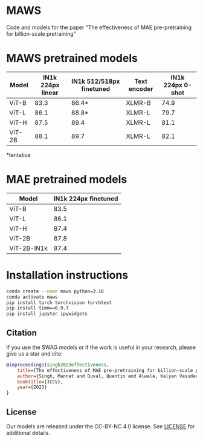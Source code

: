 # MAWS
Code and models for the paper "The effectiveness of MAE pre-pretraining for billion-scale pretraining"

# MAWS pretrained models

Model | IN1k 224px linear | IN1k 512/518px finetuned | Text encoder | IN1k 224px 0-shot 
--- | --- | --- | --- | --- 
ViT-B | 83.3 | 86.4* | XLMR-B | 74.9
ViT-L | 86.1 | 88.8* | XLMR-L | 79.7
ViT-H | 87.5 | 89.4 | XLMR-L | 81.1
ViT-2B | 88.1 | 89.7 | XLMR-L | 82.1

*tentative

# MAE pretrained models

Model | IN1k 224px finetuned
--- | --- 
ViT-B | 83.5
ViT-L | 86.1
ViT-H | 87.4
ViT-2B | 87.8
ViT-2B-IN1k | 87.4

# Installation instructions

```bash
conda create --name maws python=3.10
conda activate maws
pip install torch torchvision torchtext
pip install timm==0.9.7
pip install jupyter ipywidgets
```

## Citation

If you use the SWAG models or if the work is useful in your research, please give us a star and cite:  

```bibtex
@inproceedings{singh2023effectiveness,
    title={The effectiveness of MAE pre-pretraining for billion-scale pretraining},
    author={Singh, Mannat and Duval, Quentin and Alwala, Kalyan Vasudev and Fan, Haoqi and Aggarwal, Vaibhav and Adcock, Aaron and Joulin, Armand and Doll{\'a}r, Piotr and Feichtenhofer, Christoph and Girshick, Ross and Girdhar, Rohit and Misra, Ishan},
    booktitle={ICCV},
    year={2023}
}
```

## License
Our models are released under the CC-BY-NC 4.0 license. See [LICENSE](LICENSE) for additional details.
